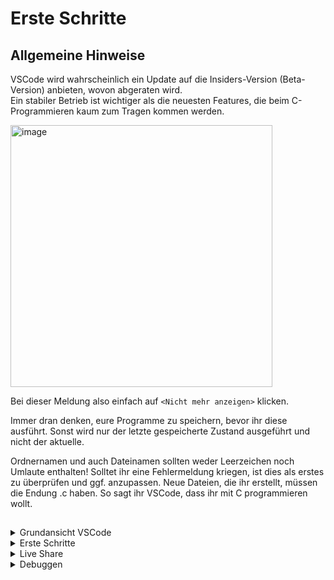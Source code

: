 # Erste Schritte

## Allgemeine Hinweise

VSCode wird wahrscheinlich ein Update auf die Insiders-Version (Beta-Version) anbieten, wovon abgeraten wird.<br />
Ein stabiler Betrieb ist wichtiger als die neuesten Features, die beim C-Programmieren kaum zum Tragen kommen werden.

<img width="419" alt="image" src="https://user-images.githubusercontent.com/78163337/111457567-a446cb80-8718-11eb-9e1d-26213b51a86c.png">

Bei dieser Meldung also einfach auf `<Nicht mehr anzeigen>` klicken.

Immer dran denken, eure Programme zu speichern, bevor ihr diese ausführt. Sonst wird nur der letzte gespeicherte Zustand ausgeführt und nicht der aktuelle.

Ordnernamen und auch Dateinamen sollten weder Leerzeichen noch Umlaute enthalten! Solltet ihr eine Fehlermeldung kriegen, ist dies als erstes zu überprüfen und ggf. anzupassen. Neue Dateien, die ihr erstellt, müssen die Endung .c haben. So sagt ihr VSCode, dass ihr mit C programmieren wollt.

##

<details> 
  <summary>Grundansicht VSCode</summary>

Damit wir uns überhaupt zurechtfinden, schauen wir uns aber erstmal an was uns VSCode in der Grundansicht alles bietet:
![VSCodeUserInterface](https://user-images.githubusercontent.com/81232074/139573863-45d9073b-3110-40dc-8c92-5878025da812.png)

In der Activity Bar können wir auswählen, was uns in der Side Bar angezeigt wird. Standardmäßig ist ganz oben 
der Explorer, in dem wir unsere Dateien auswählen können, darunter 
die Suche, die ziemlich selbsterklärend sein sollte, dann
die Source Control, die sehr cool aber nicht klausurrelevant ist, anschließend
der Debugger, der später in diesem Dokument noch näher erläutert wird und schließlich
der Marketplace für "Extensions", mit denen sich VSCode erweitern und anpassen lässt. 
  
In den Editor Groups kann man seinen Code bearbeiten. Im Beispiel sind zwei zu sehen, was praktisch sein kann, wenn man z. B. herausbekommen möchte, warum die Schleife im letzten Programm ging und im aktuellen nicht.
  
Im Panel kann man sich das Terminal, bestehende Probleme, den output oder die Debug Console anzeigen lassen. Wichtig ist hier, dass C-Programme ins Terminal ausgeben und _nicht_ in den Output, was man vielleicht zunächst erwarten würde.
  
Die Status Bar tut das was der Name schon sagt. Besonders relevant ist für uns die Stelle wo im Beispiel UTF-8 steht. Wenn man das verstellt, kann es zu merkwürdigem Verhalten bei der Darstellung mancher Zeichen kommen, wie ä, ü, ß, usw.
</details>

<details>
  <summary>Erste Schritte</summary>

### Schritt 1
  
<details>
  <summary>MacOS</summary>
  
### Schritt 1.1
  
ACHTUNG NUR FÜR MacOS NUTZER!<br />
Um die Einstellungen überall zu haben, egal wo wir die Programme speichern und von anfang an überall debuggen können, laden wir zuerst den ZIP-Ordner herunter: [SettingsMAC.zip](https://github.com/hshf1/VorlesungC/files/8366561/SettingsMAC.zip)

### Schritt 1.2
  
Nun gehe wir im Finder auf Gehe zu und gehen da auf Gehe zum Ordner.
  
![image](https://user-images.githubusercontent.com/100713757/160494364-ae34d538-8420-4e91-b3d8-b47f8dd8bf89.png)

In der Suchleichte geben wir folgende Adresse ein: 
ACHTUNG: [Platzhalter] müsst ihr zusammen mit den eckigen Klammern nach eurem Benutzernamen auf dem MacOS umbennenen. 

>  /Users/[Platzhalter]/Library/Application Support/Code/User
  
In meinem Fall ist mein Benutzername ck und sieht wie folgt dann aus:
  
![image](https://user-images.githubusercontent.com/100713757/160494625-2aace6a3-2697-4d48-8494-5722c8affd83.png)
  
In den geöffneten Ordner kopiert ihr nun die 3 Dateien aus dem aus Schritt 1 runtergeladenen ZIP-Ordner. Falls da schon Dateien mit dem selben Namen vorhanden sind, ersetzt diese einfach.
  
Nun sollten die 3 Dateien sich in diesem Ordner befinden.
  
![image](https://user-images.githubusercontent.com/100713757/160494882-73fbd31a-1ba8-4774-b266-010bd286027e.png)
  
</details>
<details>
  <summary>Windows</summary>
  
### Schritt 1.1
  
ACHTUNG NUR FÜR WINDOWS NUTZER!<br />
Diesen Schritt können Windows Nutzer überspringen, da es mit der Installation zusammen erfolgt ist. Einfach mit Schritt 2 weiter machen.
  
  </details>

### Schritt 2

In der Startansicht wählen wir `<„Open folder…“>`

Hier wählen wir irgendeinen Ordner, in der wir unsere Programme speichern wollen.
Höchstwahrscheinlich ist das ein leerer Ordner und wir erstellen nun unsere erste Datei darin. Denkt dran, dass weder Umlaute noch Leerzeichen im Ordner- oder Dateinamen enthalten sind.
  
![image](https://user-images.githubusercontent.com/100713757/160576258-b32cd335-9008-454a-8c44-84c15d4fe8b9.png)
  
Um eine neue Datei zu erstellen, gehen wir im VSCode Explorer neben dem Namen unseres Ordners und klicken auf das erste Button, dass Blatt mit einem plus und benennen unserer Datei, in meinem Fall z.B. helloworld.c. Wichtig ist, dass ihr die Endung .c habt, damit VSCode weiß, in welcher Sprache ihr programmieren wollt.

![images](https://user-images.githubusercontent.com/100713757/160576382-884093a7-e1b5-4cf1-a55e-46d3fc850a89.png)

### Schritt 3
  
Nun geben wir in unserer neu erstellten Datei folgenden Code ein, um den Code-Runner und den Debugger einmal zu prüfen.

'''
#include <stdio.h>
  
int main(){
  int x = 0;
  x++;
  x= x + ++x;
  
  printf("Die Zahl lautet: %d.\n", x);
  }
'''
  
  <img width="421" alt="image" src="https://user-images.githubusercontent.com/78163337/111458047-44045980-8719-11eb-8bdf-54a3d9e8febd.png">  
  
Wir gehen zuerst auf die Datei HelloWorld.c und starten das Programm, indem wir oben rechts auf Play drücken oder ein rechtsklick im Code machen und Run Code wählen.

![image](https://user-images.githubusercontent.com/78163337/112048960-41f22e80-8b4f-11eb-9cb2-14f6c10ee3bd.png)
  
Jetzt sollte das Programm erfolgreich durchlaufen worden sein und wir sehen im unteren Terminal die printf-Ausgabe hello world.

<img width="283" alt="image" src="https://user-images.githubusercontent.com/78163337/112049524-09068980-8b50-11eb-94c8-79f7167ca78e.png">
  
</details>

<details>
  <summary>Live Share</summary>
Zur Verwendung von Live Share muss die Erweiterung Live Share Extension Pack in VSCode installiert sein. Dieses sollte bei der Installation von VSCode mitinstalliert worden sein. Falls dies nicht der Fall ist, z.B. weil nach einer alten Anleitung installiert wurde, dann installiert ihr die Erweiterung, indem ihr Links auf die 3+1 Würfel drauf klickt und im Suchfenster Live Share Extension Pack eingebt.

![Erweiterung LiveShare](https://user-images.githubusercontent.com/100713757/160299351-5c54548a-d681-4181-b5f5-3c4b2e6700cb.png)
  
Dann müsst ihr nur die Erweiterung installieren und VSCode neustarten.
Nach dem Neustart sollte unten links im blauen Balken ein Button von LiveShare erscheinen.

![LiveShare Button](https://user-images.githubusercontent.com/100713757/160299453-9d938a4f-389c-49b5-b110-bfa4a1e433ac.png)

Dort klicken wir auf den Live Share Button und es öffnet sich oben ein Menü mit der Auswahl, wie man sich anmelden möchte. Es besteht die Möglichkeit, mit einem vorhandenen GitHub Account sich anzumelden oder mit einem Microsoft Konto. Einen Microsoft Konto habt ihr von der Hochschule bekommen, dieser kann auch hier verwendet werden.
  
![LiveShare Anmeldung](https://user-images.githubusercontent.com/100713757/160299585-7ebcbdd2-83c6-4ff6-a569-6239965a048b.png)
  
Nach der Anmeldung ist unten links im blauen Balken neben dem Live Share Button nun auch ein Button mit dem Namen eures Kontos, den ihr zur Anmeldung genutzt habt.
  
![LiveShare nach Anmeldung](https://user-images.githubusercontent.com/100713757/160299637-de41d750-f513-4321-bfa5-de56354c1e07.png)
  
Klicken wir nun auf unseren Namen, erscheint oben ein Menü. Da können wir auswählen, ob wir eine normale Collaboration Session starten wollen, wo jeder schreiben und lesen kann, eine read-only Collaboration Session starten wollen, wo jeder eingeladene nur lesen kann oder ob wir einer vorhandenen Collaboration Session mittels eines links beitreten wollen.
  
![Live Share Collaboration](https://user-images.githubusercontent.com/100713757/160299828-b53d5fb5-570c-460f-89c2-e0e95115dffd.png)
  
Wir können auch neben dem Namen auf den Live Share Button klicken. Der öffnet dann eine normale Collaboration Session und man bekommt rechts unten eine Auswahlmöglichkeit.
  
![LiveShare Button](https://user-images.githubusercontent.com/100713757/160299918-62a373dd-8545-44ac-ad63-c17ed769d1e3.png)

Man kann auch hier auswählen, ob man die normalle Session in eine read-only Session umwandeln möchte und man kann den Einladungslink nochmal kopieren. Diesen Link könnt ihr allen schicken, die beitreten sollen. Auch eingeladene Personen benötigen Live Share.
  
Wenn wir während der Session wieder unten links im blauen Balken auf unseren Namen klicken, so öffnet sich oben wieder ein Menü.
  
![LiveShare Exit](https://user-images.githubusercontent.com/100713757/160300082-1aeb9b75-39a1-4a64-a0c1-e61d8fa6da6e.png)
  
Dort können wir den Einladungslink wieder kopieren, einen Audio Call starten oder die Session beenden.
  
</details>

<details>
<summary>Debuggen</summary>
Das Folgende ist eher ein Funktionstest oder ein erstes Kennenlernen des Debuggers, kein kompletter Vorgehensvorschlag oder Best Practice zum Debuggen! Einen Link zu einer etwas tiefergehenden Einführung zur Arbeit mit dem Debugger findet ihr am Ende dieser Sektion!  
  
Zum Debugger gelangen wir z.B., indem wir links auf das Symbol mit Play-Button und Käfer ([Bug](https://de.wikipedia.org/wiki/Programmfehler)) klicken.
Indem wir links neben die Zeilennummern klicken, können wir sogenannte Breakpoints einfügen, die sich durch rote Punkte zu erkennen geben, und wollen dies auch großzügig wie im gezeigten Screenshot tun, danach starten wir den Debugger durch Klick auch den grünen Play-Button:

![image](https://user-images.githubusercontent.com/78163337/111460491-5207a980-871c-11eb-85d0-c31a90780bdc.png)

Debugging


Um Fehler in einem Programm zu finden, ist es hilfreich das Programm während der Laufzeit debuggen, d.h. beobachten zu können. 

Man kann dem Programm quasi in Zeitlupe dabei zuschauen was passiert, wenn es abgearbeitet wird. Dies bedeutet jedoch, dass der Debugger erst zum Einsatz kommen kann, wenn man ein Programm geschrieben hat, das sich compilieren lässt. Genau wie bei einer Zeitlupe oder einem Standbild hilft der Debugger genau zu erkennen was passiert, aber man muss selber hinschauen, um die richtigen Schlüsse zu ziehen. Für diejenigen, die mit Fußball etwas anfangen können: der Debugger ist die Zeitlupe oder das Standbild zum Moment der Ballabgabe, die das regelkundige Auge erkennen lässt, ob eine Abseitsposition vorliegt. Er ist nicht die Torlinienüberwachung, die einem die Entscheidung anzeigt.

Das Debugging erfolgt daher immer nach folgendem Muster:

1. Überlegen, was in der jetzigen Zeile passieren soll, wenn sie ausgeführt wird
2. Ansehen der relevanten Variablen/Bildschirmausgabe VOR der Ausführung
3. Sich ÜBERLEGEN, wie die Variablen/Bildschrimausgabe NACH der Ausführung aussehen sollte
4. Zeile ausführen (Debuggingstep)
5. Prüfen, ob Vorstellung und Wirklichkeit übereinstimmen
6. Sollte das nicht der Fall sein, Fehler finden. (Entweder Vorstellung falsch, oder Programmcode falsch, oder beides)

Zunächst machen wir uns aber an einem Beispiel mit der generellen Funktionsweise des Debuggers vertraut.

Kopiert das folgende Programm und speichert es unter debugginguebung.c ab (kleiner Tipp, wenn ihr euren Mauszeiger über dem Programmcode schweben lasst, wird oben rechts neben dem Code ein Symbol eingeblendet, mit dem ihr den Inhalt in die Zwischenablage kopieren könnt):

```c
#include <stdio.h> 
int main ()
{
  int i;  // Laufvariable i
  
  
  i=0; 
  printf("Hallo!\n"); 
  i=i+1; 
  printf("Hallo 1!\n"); 
  i=i+1; 
  printf("Hallo 2!\n"); 
  i=i+1; 
  printf("Hallo 3!\n"); 
  return 0;
} 
```
Klickt einfach links neben die Zeilennummer 7 und es erscheint ein roter Punkt, Breakpoint genannt:

![Bildschirmfoto 2021-10-13 um 12 16 31](https://user-images.githubusercontent.com/81232074/137114565-5bcbf5a7-b129-4c5c-b970-dfc95ef393fd.png)

Alternativ könnt ihr an die gleiche Stelle auch rechtsklicken und so einen Breakpoint hinzufügen. Durch rechtsklick auf einen bestehenden Breakpoint könnt ihr ihn entfernen.

![breakpointrechtsklick](https://user-images.githubusercontent.com/81232074/137114867-905cc110-b14b-454e-bafc-4d1296dccbbf.png)

Den Debugger startet man mit klick auf das grüne "Play"-Symbol oben links, oder durch drücken von F5:
![startdebugging](https://user-images.githubusercontent.com/81232074/137124654-35256b0b-c20f-4b9f-b33d-34ec7b8c23f1.png)


Bitte betrachtet jetzt den folgenden Screenshot. Hier könnt ihr folgendes erkennen:
1. Das Programm steht in der Zeile 7. Die Zeile 7 wurde noch NICHT ausgeführt.
2. Die beobachtete Variable i ist noch nicht initialisiert und zeigt einen Wert von i=69669. Bei euch wird dieses mit an Sicherheit grenzender Wahrscheinlichkeit ein anderer Wert sein!
3. Das Ausgabefenster (Terminal) ist noch leer, da noch nichts über den Befehl printfausgegeben wurde. 
4. Am oberen Rand des Fensters seht ihr eine neue Schaltfläche für den Debugger.

![debuggingfirststep](https://user-images.githubusercontent.com/81232074/137118222-7c9f8f64-9d90-44f0-b4ca-2a841a9cbd50.png)


Im Debugger Fenster könnt ihr jetzt per klick auf das + rechts neben "WATCH" Variablen hinzufügen, die ihr beobachten möchtet. Hier bietet sich die Variable i an: 

![addexpression](https://user-images.githubusercontent.com/81232074/137119279-010a069c-b2f3-4a83-9312-fbc39030477b.png)

In der Debugging-Toolbar befindet sich ein Pfeil nach unten mit einem Punkt darunter. Diese Funktion hört in VSCode auf den schönen Namen "Step into", wird hier jedoch im folgenden "nächster Schritt genannt. .Sie lässt sich auch mit F11 aufrufen.

![debuggingtoolbar](https://user-images.githubusercontent.com/81232074/137120101-a40c0633-5adc-48a6-b332-2bb3e655c157.png)


Klickt nun bitte 3x auf die Schaltfläche „Nächster Schritt“. Status danach:
1. Das Abarbeitungszeichen zeigt auf die Zeile 10. 
2. Die "Debug Console" zeigt „@"Hallo!\r\n"
3. Die Variable i hat den Inhalt 1 (i: 1).

![debuggingline10](https://user-images.githubusercontent.com/81232074/137121570-edf50dcd-53b3-429a-aafc-a0302b12cf6f.png)

Wenn ihr über „Nächsten Schritt“ das Programm bis zur Zeile 15 (return 0;) weiter ausführt, habt ihr dieses Bild:

![debuggingcomplete](https://user-images.githubusercontent.com/81232074/137122349-4f5097f3-dd5e-44e4-86df-53cd08955eec.png)

Es wurden die vier "Hallos" ausgegeben und die Variable i trägt den Wert 3.

Manch einer mag sich gefragt haben, was es bringen soll die Variable i "doppelt" zu überwachen. Unter "WATCH" kann nicht nur Variablen anzeigen lassen, sondern ganze Ausdrücke. Mit "i, c" z. B. den zugehörigen Character oder mit "2\*i" den doppelten Wert von i. Wenn man z. B. 8\*M_PI als Abbruchbedingung für eine Schleife gewählt hat ist es sicherlich komfortabler i < 8\*3.14 zu überwachen, als das im Kopf auszurechnen.

![image](https://user-images.githubusercontent.com/81232074/137126018-be99777a-565b-4bcf-9d87-fdf386361bf3.png)


Zum weiteren üben bieten sich die folgenden Schritte an:

Erweitert das Programm um folgende Funktion:
1. Deklaration von y als float Variable
2. Berechnung y= 12 + 4 % 3 * 7 / 8
3. Debuggt das neue Programm.
4. Verändert die Berechnung so (Typenzuweisung der Konstanten), dass die Berechnung das richtige Ergebnis ausgibt (siehe Vorlesung).
5. Debuggt das neue Programm.

  
</details>
<!--- 
### Konfiguration von VSCode

Jetzt ist es endlich soweit und wir öffnen Visual Studio Code.
  
In der Startansicht wählen wir „Open folder…“

<img width="239" alt="image" src="https://user-images.githubusercontent.com/78163337/111457735-dce6a500-8718-11eb-8ad8-504a45538b74.png">

Und wählen unter Dokumente\VSCodeForC\ den Ordner Projekte
  
#### Es ist wichtig, dass es genau dieser Ordner ist!
  
  Erläuterung: VSCode sucht im obersten geöffneten Ordner, und nur dort, nach einem Ordner ".vscode". Wenn es fündig wird entnimmt es diesem Einstellungen die man sonst von Hand vornehmen müsste. Die habe ich vorbereitet und als ihr den "git"-Befehl ausgeführt habt, habt ihr die runtergeladen. Wenn ihr aus irgendeinem Grund beim Öffnen von VSCode oder später in VSCode einen Ordner öffnet und dort Programme speichern möchtet, muss in diesen Ordner eine Kopie des .vscode-Ordners. 

<img width="371" alt="image" src="https://user-images.githubusercontent.com/78163337/111457815-f7b91980-8718-11eb-8ec2-c96cdb9df8e1.png">

Wir finden im Ordner Programmiersprache_C fertig vorbereitet die Datei HelloWorld.C 

##### code-runner

Damit unsere Programme später Input vom Terminal entgegennehmen können, z. B. mit scanf, müssen wir noch eine Einstellung vornehmen.

Also begeben wir uns die die Settings, geben „code-runner.runinterminal“ in die Suche ein und setzen den entsprechenden Haken.

<img width="310" alt="image" src="https://user-images.githubusercontent.com/78163337/111459570-246e3080-871b-11eb-8050-d287916a961c.png">

![image](https://user-images.githubusercontent.com/78163337/111459615-351ea680-871b-11eb-9819-b7dce6bfdf37.png) 

#### Konfiguration des Debuggers

Für den Fall, dass es in etwas komplizierteren Programmen zu Beginn mal nicht ganz rund läuft, richten wir auch gleich noch den Debugger ein.
Ein Debugger ist ein Werkzeug, das bei der Fehlersuche behilflich ist. Man kann es sich vielleicht als MRT oder Röntgengerät mit eingebauter Zeitlupe vorstellen.

Unser erstes Beispielprogramm HelloWorld.c funktioniert einerseits gut und enthält andererseits keine Variablen und nur eine Zeile sinnvoll "untersuchbaren" Code, sodass es zum Ausprobieren des Debuggers ungeeignet ist.

Wir wählen links die Datei debugtest.c und klicken oben auf

> Terminal

und dann

> Configure Default Build Task

Auf meinem Rechner ist noch ein weiterer Compiler installiert, nicht irritieren lassen, wenn die Auswahl ein wenig anders aussieht.

![image](https://user-images.githubusercontent.com/78163337/112050085-bd081480-8b50-11eb-80df-a291eb903839.png)

In unserem Projekte Ordner legt uns VSCode nun automatisch eine Datei „tasks.json“ an. Diese gilt auch für alle Programme in diesem Ordner, wir müssen diesen Schritt also nur einmal ausführen. Sollte es im Folgenden Probleme geben, ist eine funktionierende Version dieser Datei im Anhang. Pfade, etc. können aber abweichen, daher dient diese eher dem Vergleich, als dem kompletten Ersetzen.

Wir schreiben nun unser zweites Programm „debugtest.c“, mit dem Inhalt aus dem Screenshot unten:

<img width="226" alt="image" src="https://user-images.githubusercontent.com/78163337/112050268-f2146700-8b50-11eb-8565-632c2626e7f5.png">

**_Jetzt ist es wichtig, dass tatsächlich auch debugtest.c geöffnet und markiert ist (Focus hat), und nicht tasks.json, da VSCode nun eine weitere Konfigurationsdatei erzeugen wird, und zwar basierend auf der aktiven Datei._**

Wir achten also darauf, dass wir unseren Code sehen können und klicken oben auf
> Run
und dann
> Start Debugging
und gehen dann wie auf den Screenshots markiert vor:

![image](https://user-images.githubusercontent.com/78163337/112050854-939bb880-8b51-11eb-82ba-055a312bffa0.png)

![image](https://user-images.githubusercontent.com/78163337/112050881-97c7d600-8b51-11eb-869a-f05a0b726c1c.png)

Das Programm ist kurz und unspektakulär, aber ein echter Klassiker.

Wir rechtsklicken in das Fenster mit unserem Code und wählen „Run Code“

<img width="385" alt="image" src="https://user-images.githubusercontent.com/78163337/111458152-626a5500-8719-11eb-87fc-40ae6b391886.png">

Weiter unten sehen wir in der Mitte von vielen anderen, eher kryptisch anmutenden Dingen, die Ausgabe unseres Programms, nämlich "hello world".

<img width="283" alt="image" src="https://user-images.githubusercontent.com/78163337/111458210-77df7f00-8719-11eb-9e41-39180d41cfda.png">

Wer diese Ausgabe *nicht* erhält sollte sich an dieser Stelle der Troubleshooting-Sektion zuwenden. Solange ein Programm nicht abgearbeitet wird, wird auch das Folgende nicht funktionieren.

### Ordner anlegen

Das Anlegen eines neuen Ordner ist denkbar einfach, jedoch gibt es ein paar Kleinigkeiten zu beachten, die sonste große Kopfschmerzen bereiten können.

Die wichtigste ist es Sonder- und Leerzeichen, Umlaute und andere nicht-ASCII-Zeichen unbedingt zu vermeiden. Spätestens wenn das eigene Programm inklusive Unterordner auf einem Produktionsserver ohne grafische Benutzeroberfläche landet führt das zu allerlei Schwierigkeiten. Wahrscheinlich geht es einem aber schon auf dem eigenen Rechner gehörig auf die Nerven.

Wie fast immer in VSCode führen viele Wege ans Ziel und es ist Geschmackssache, welchen man wählt.

Im folgenden Screenshot sind mal drei Möglichkeiten markiert (eine mit vorherigem Rechtsklick):

![image](https://user-images.githubusercontent.com/81232074/132040960-43f63a87-b822-47b2-806e-7571c6a6661e.png)


- [x] Ordner angelegt
- [ ] Datei angelegt
- [ ] Programm geschrieben und gespeichert
- [ ] Programm abgearbeitet
- [ ] Programm debugt


### Datei erstellen

Die Datei erstellt man genau wie den Ordner, blos halt logischerweise mit dem Datei-Icon bzw. new file statt new folder.

Damit VSCode weiß, wie es mit einer Datei umzugehen hat, muss sie von uns mit der richtigen Endung versehen werden. Wir legen zum Ausprobieren zwei neue Dateien an:

> beispielProgramm.c   // Eine Datei mit C-Code
  und
> raumFuerNotizen.txt  // Eine Text-Datei
 
Ein erster Eintrag in raumFuerNotizen.txt könnte z. B. sein:

> *Der Zugang zu Computern und allem, was einem zeigen kann, wie diese Welt funktioniert, sollte unbegrenzt und vollständig sein.
> *Alle Informationen müssen frei sein.

Damit haben wir eine .txt Datei, die offensichtlich Text enthält. Diese wird keine Syntax-Highlighting enthalten und lässt sich auch nicht komplieren, abarbeiten, ausführen oder was auch immer.
  
Mit der Datei beispielProgramm.c befassen wir uns im nächsten Abschnitt.

- [x] Ordner angelegt
- [x] Datei angelegt
- [ ] Programm geschrieben und gespeichert
- [ ] Programm abgearbeitet
- [ ] Programm debugt


### Programm schreiben und speichern

Wir begeben uns in unsere neu angelegte Datei beispielProgramm.c

und fügen folgenden Text ein:

>     
>     /*Ein Programm ohne höheres Ziel. Wir wollen nur VSCode kennenlernen und den Debugger ausprobieren*/
>     
>     #include <stdio.h>
>     
>     int main(){
>       int iSchub = 1000;      //wir legen eine Variable Namens iSchub an und weisen ihr den Wert 1000 zu
>       printf("Three!\n");     //Beginn eines kurzen Countdowns
>       iSchub = 2000;          //vorm Abarbeiten dieser Zeile hat iSchub weiter den Wert 1000
>       printf("Two!\n");       //jetzt ist der Wert 2000
>       iSchub = 3000;          //Two! steht irgendwo auf dem Bildschirm
>       printf("One!\n");
>       iSchub = 4000;
>       printf("Lift off!\n");
> 
>     return 0;
>     }

Eine durchaus sinnvolle Einstellung ist die Autosave-Funktion, die regelmäßig die aktuelle Datei speichert.
  
Bei einem Blick an den oberen Bildschirmrand sehen wir neben dem Namen unserer Datei entweder ein weißes Kreuz oder einen weißen (bei Standardfarbeinstellungen) Kreis. Der Kreis bedeutet, dass es nicht gespeicherte Änderungen gibt.

Durch das Betätigen von 
  [strg] + [s] (Windows)
    bzw. 
  [command] + [s] (MacOS)
speichern wir unsere Arbeit und sehen, dass sich der Kreis in ein X verwandelt.

  
- [x] Ordner angelegt
- [x] Datei angelegt
- [x] Programm geschrieben und gespeichert
- [ ] Programm abgearbeitet
- [ ] Programm debugt

### Programm abarbeiten

Das ist der Zeitpunkt, an dem wir die Früchte unserer harten Arbeit ernten. Wir arbeiten unser neues Programm ab. Wie das geht haben wir schon bei der Installation gelernt.

Dies ist der erwartete Output:

> Three!
> 
> Two!
>
> One!
>
> Lift off!
>

Mit allem was davor steht brauchen wir uns nicht aufzuhalten.

<details>
  
<summary>Aber ich *muss* wissen, was da passiert!</summary>  
Kein Problem, so kompliziert ist das gar nicht.

VSCode lässt uns einfach nur wissen, was es getan hat.

So sieht der Output bei mir aus:

> cd "/Users/username/vscodeforc/Projekte/ProgrammierspracheC/" && gcc helloWorld.c -o helloWorld && "/Users/username/vscodeforc/Projekte/ProgrammierspracheC/"helloWorld

Auf Windows wird das im Zweifelsfall mit c: losgehen und die / sind \, aber das Prinzip ist das gleiche.

Hätten wir genau das in die Kommandozeile getippt und auf Enter gedrückt, hätten wir auch unser Programm abgearbeitet, nur mit viel Tipperei vorweg.


`<&&>`kann man einfach als "danach tu noch:" lesen.

Wir haben da also

> cd "/Users/username/vscodeforc/Projekte/ProgrammierspracheC/"

danach tu noch:

> gcc helloWorld.c -o helloWorld

danach tu noch:

> "/Users/username/vscodeforc/Projekte/ProgrammierspracheC/"helloWorld

Der erste der drei Befehle ist cd "Pfadname", wobei cd für change directory, also "wechlse Verzeichnis" steht. 

gcc ist der Befehl mit dem wir unseren "C-Umwandler" bitten, sich an die Arbeit zu machen und aus unserem Quellcode in beispielProgramm.c eine ausführbare Datei zu machen. -o ist kurz für Output und signalisiert dem "C-Umwandler", dass die ausführbare Datei "beispielProgramm" heißen soll. Unter Windows wäre das "beispielProgramm.exe"

Die letze Zeile ruft dann einfach unsere gerade kreierte ausführbare Datei auf, was dazu führt, dass wir deren Output auf den Monitor bekommen.

</details>

- [x] Ordner angelegt
- [x] Datei angelegt
- [x] Programm geschrieben und gespeichert
- [x] Programm abgearbeitet

### .vscode und settings.json
  
Im "obersten" Ordner befindet sich hoffentlich ein Ordner namens .vscode, in dem sich wiederum eine Datei namens settings.json befindet.
  
Diese Datei gibt vscode Hinweise, wie es sich bitte verhalten soll, z. B. ob es nicht vielleicht ab und an mal alle Dateien speichern soll. 
Aus meiner Sicht vernünftige Grundeinstellungen habe ich da schon mal vorbereitet. Je nach Betriebssystem sollte man noch das sogenannte "encoding" voreinstellen. Dazu entfernt man die beiden Schrägstriche (//) am Beginn der Zeile. utfbom für MacOS und cp437 für Windows.

Bei Windowssystemen öffnet sich eine .json Datei, welche wir wieder einfach schließen können. 
Bei MacOSsystemen dagegen öffnet sich keine und man kann jedes mal beim Debuggen die zwei Schritte aus den obigen Screenshots durchlaufen oder man erstellt in dem Ordner, wo die Programmdateien sich befinden mit VSCode einen Ordner Namens '.vscode'. In diesen Ordner wird nun mit VSCode eine Datei mit dem Namen launch.json angelegt und der folgende Code reinkopiert und gespeichert (NUR FÜR MacOS NUTZER):

 ``` 
 {
   // Verwendet IntelliSense zum Ermitteln möglicher Attribute.
   // Zeigen Sie auf vorhandene Attribute, um die zugehörigen Beschreibungen anzuzeigen.
   // Weitere Informationen finden Sie unter https://go.microsoft.com/fwlink/?linkid=830387
   "version": "0.2.0",
   "configurations": [
       {
           "name": "gcc - Aktive Datei erstellen und debuggen",
           "type": "lldb",
           "request": "launch",
           "program": "${fileDirname}/${fileBasenameNoExtension}",
           "args": [],
           "stopAtEntry": false,
           "cwd": "${fileDirname}",
           "environment": [],
           "externalConsole": false,
           "MIMode": "lldb",
           "preLaunchTask": "C/C++: gcc Aktive Datei kompilieren"
       }
   ]
}
  ```

  
### Schritt 3

Damit wir später auch Programme mit Benutzereingaben, z. B. mit scanf ausführen können, klicken wir unten links auf das Zahnrad und wählen dann Settings.

<img width="219" alt="image" src="https://user-images.githubusercontent.com/78163337/112049574-1ae82c80-8b50-11eb-9a04-7d40bc4943b6.png">

Dort geben wir „code-runner.runintermimal“ in die Suche ein und überprüfen, ob der Haken gesetzt ist. Falls nicht, setzen wir den entsprechenden Haken. 

![image](https://user-images.githubusercontent.com/78163337/111459615-351ea680-871b-11eb-9819-b7dce6bfdf37.png)

### Schritt 4

Um den Debugger einzustellen und zu testen öffnen wir die Datei debugtest.c und klicken oben auf 'Run' dann 'Start Debugging' und gehen dann wie auf den Screenshots markiert vor:

<img width="453" alt="image" src="https://user-images.githubusercontent.com/78163337/111460420-3ef4d980-871c-11eb-8171-68ef90b857eb.png">

<img width="453" alt="image" src="https://user-images.githubusercontent.com/78163337/111460432-42886080-871c-11eb-8ad9-c00c8c94a59f.png">

Bei Windowssystemen öffnet sich eine .json Datei, welche wir wieder einfach schließen können. 
Bei MacOS haben wir das in Schritt 1 schon alles erledigt und der Debugger sollte einfach funktionieren.
Eine genauere Anleitung zum Debuggen findet ihr weiter unten.

--->
